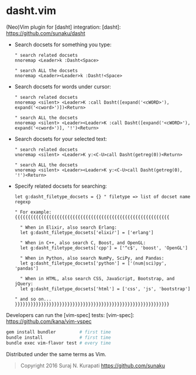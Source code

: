 # dasht.vim

(Neo)Vim plugin for [dasht] integration:
[dasht]: https://github.com/sunaku/dasht

* Search docsets for something you type:

    ```vim
    " search related docsets
    nnoremap <Leader>k :Dasht<Space>

    " search ALL the docsets
    nnoremap <Leader><Leader>k :Dasht!<Space>
    ```

* Search docsets for words under cursor:

    ```vim
    " search related docsets
    nnoremap <silent> <Leader>K :call Dasht([expand('<cWORD>'), expand('<cword>')])<Return>

    " search ALL the docsets
    nnoremap <silent> <Leader><Leader>K :call Dasht([expand('<cWORD>'), expand('<cword>')], '!')<Return>
    ```

* Search docsets for your selected text:

    ```vim
    " search related docsets
    vnoremap <silent> <Leader>K y:<C-U>call Dasht(getreg(0))<Return>

    " search ALL the docsets
    vnoremap <silent> <Leader><Leader>K y:<C-U>call Dasht(getreg(0), '!')<Return>
    ```

* Specify related docsets for searching:

    ```vim
    let g:dasht_filetype_docsets = {} " filetype => list of docset name regexp

    " For example: {{{{{{{{{{{{{{{{{{{{{{{{{{{{{{{{{{{{{{{{{{{{{{{{{{{{{{{{{{{

      " When in Elixir, also search Erlang:
      let g:dasht_filetype_docsets['elixir'] = ['erlang']

      " When in C++, also search C, Boost, and OpenGL:
      let g:dasht_filetype_docsets['cpp'] = ['^c$', 'boost', 'OpenGL']

      " When in Python, also search NumPy, SciPy, and Pandas:
      let g:dasht_filetype_docsets['python'] = ['(num|sci)py', 'pandas']

      " When in HTML, also search CSS, JavaScript, Bootstrap, and jQuery:
      let g:dasht_filetype_docsets['html'] = ['css', 'js', 'bootstrap']

    " and so on... }}}}}}}}}}}}}}}}}}}}}}}}}}}}}}}}}}}}}}}}}}}}}}}}}}}}}}}}}}}
    ```

Developers can run the [vim-spec] tests:
[vim-spec]: https://github.com/kana/vim-vspec

```sh
gem install bundler         # first time
bundle install              # first time
bundle exec vim-flavor test # every time
```

Distributed under the same terms as Vim.
>  Copyright 2016 Suraj N. Kurapati
>     <https://github.com/sunaku>

